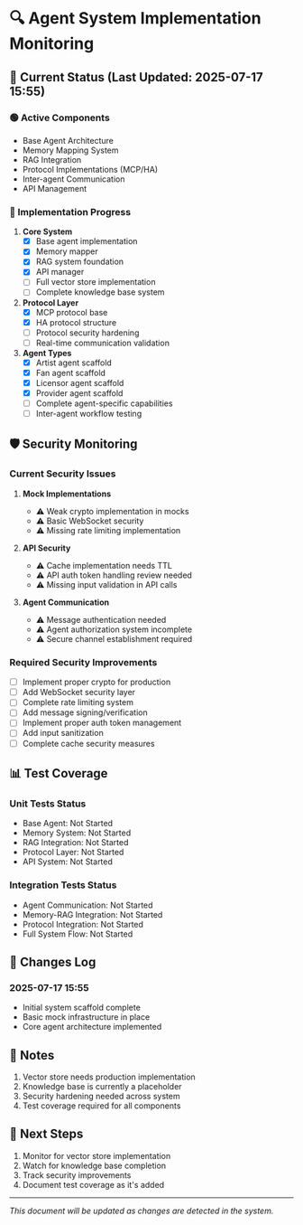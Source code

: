 # 🔍 Agent System Implementation Monitoring

## 🎯 Current Status (Last Updated: 2025-07-17 15:55)

### 🟢 Active Components
- Base Agent Architecture
- Memory Mapping System
- RAG Integration
- Protocol Implementations (MCP/HA)
- Inter-agent Communication
- API Management

### 🔄 Implementation Progress
1. **Core System**
   - [x] Base agent implementation
   - [x] Memory mapper
   - [x] RAG system foundation
   - [x] API manager
   - [ ] Full vector store implementation
   - [ ] Complete knowledge base system

2. **Protocol Layer**
   - [x] MCP protocol base
   - [x] HA protocol structure
   - [ ] Protocol security hardening
   - [ ] Real-time communication validation

3. **Agent Types**
   - [x] Artist agent scaffold
   - [x] Fan agent scaffold
   - [x] Licensor agent scaffold
   - [x] Provider agent scaffold
   - [ ] Complete agent-specific capabilities
   - [ ] Inter-agent workflow testing

## 🛡️ Security Monitoring

### Current Security Issues
1. **Mock Implementations**
   - ⚠️ Weak crypto implementation in mocks
   - ⚠️ Basic WebSocket security
   - ⚠️ Missing rate limiting implementation

2. **API Security**
   - ⚠️ Cache implementation needs TTL
   - ⚠️ API auth token handling review needed
   - ⚠️ Missing input validation in API calls

3. **Agent Communication**
   - ⚠️ Message authentication needed
   - ⚠️ Agent authorization system incomplete
   - ⚠️ Secure channel establishment required

### Required Security Improvements
- [ ] Implement proper crypto for production
- [ ] Add WebSocket security layer
- [ ] Complete rate limiting system
- [ ] Add message signing/verification
- [ ] Implement proper auth token management
- [ ] Add input sanitization
- [ ] Complete cache security measures

## 📊 Test Coverage

### Unit Tests Status
- Base Agent: Not Started
- Memory System: Not Started
- RAG Integration: Not Started
- Protocol Layer: Not Started
- API System: Not Started

### Integration Tests Status
- Agent Communication: Not Started
- Memory-RAG Integration: Not Started
- Protocol Integration: Not Started
- Full System Flow: Not Started

## 🔄 Changes Log

### 2025-07-17 15:55
- Initial system scaffold complete
- Basic mock infrastructure in place
- Core agent architecture implemented

## 📝 Notes
1. Vector store needs production implementation
2. Knowledge base is currently a placeholder
3. Security hardening needed across system
4. Test coverage required for all components

## 🎯 Next Steps
1. Monitor for vector store implementation
2. Watch for knowledge base completion
3. Track security improvements
4. Document test coverage as it's added

---
*This document will be updated as changes are detected in the system.*
